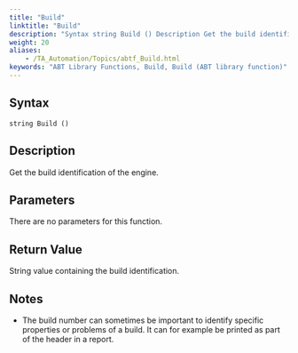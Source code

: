 ```yaml
--- 
title: "Build"
linktitle: "Build"
description: "Syntax string Build () Description Get the build identification of the engine. Parameters There are no parameters for this function. Return Value String value containing the build identification. ..."
weight: 20
aliases: 
    - /TA_Automation/Topics/abtf_Build.html
keywords: "ABT Library Functions, Build, Build (ABT library function)"
---
```


## Syntax

`string Build ()`

## Description

Get the build identification of the engine.

## Parameters

There are no parameters for this function.

## Return Value

String value containing the build identification.

## Notes

-   The build number can sometimes be important to identify specific properties or problems of a build. It can for example be printed as part of the header in a report.




